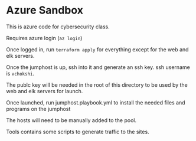 # Azure Sandbox

This is azure code for cybersecurity class.

Requires azure login (`az login`)

Once logged in, run `terraform apply` for everything except for the web and elk servers.

Once the jumphost is up, ssh into it and generate an ssh key. ssh username is `vchokshi`.

The publc key will be needed in the root of this directory to be used by the web and elk servers for launch.

Once launched, run jumphost.playbook.yml to install the needed files and programs on the jumphost

The hosts will need to be manually added to the pool.

Tools contains some scripts to generate traffic to the sites.
